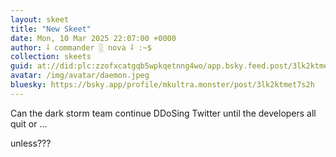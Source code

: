 ```yaml
---
layout: skeet
title: "New Skeet"
date: Mon, 10 Mar 2025 22:07:00 +0000
author: ⸸ commander ░ nova ⸸ :~$
collection: skeets
guid: at://did:plc:zzofxcatgqb5wpkqetnng4wo/app.bsky.feed.post/3lk2ktmet7s2h
avatar: /img/avatar/daemon.jpeg
bluesky: https://bsky.app/profile/mkultra.monster/post/3lk2ktmet7s2h
---
```


Can the dark storm team continue DDoSing Twitter until the developers all quit or ...

unless???
